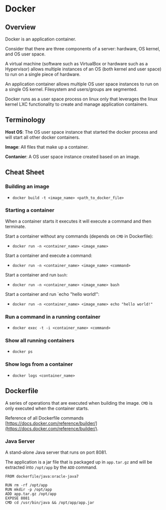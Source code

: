 # Docker

## Overview

Docker is an application container.

Consider that there are three components of a server: hardware, OS kernel, and OS user space.

A virtual machine (software such as VirtualBox or hardware such as a Hypervisor) allows multiple instances of an OS (both kernel and user space) to run on a single piece of hardware.

An application container allows multiple OS user space instances to run on a single OS kernel. Filesystem and users/groups are segmented.

Docker runs as a user space process on linux only that leverages the linux kernel LXC functionality to create and manage application containers.

## Terminology

**Host OS**: The OS user space instance that started the docker process and will start all other docker containers.

**Image**: All files that make up a container.

**Contanier**: A OS user space instance created based on an image.

## Cheat Sheet

### Building an image

- `docker build -t <image_name> <path_to_docker_file>`

### Starting a container

When a container starts it executes it will execute a command and then terminate.

Start a container without any commands (depends on `CMD` in Dockerfile):
- `docker run -n <container_name> <image_name>`

Start a container and execute a command:
- `docker run -n <container_name> <image_name> <command>`

Start a container and run `bash`:
- `docker run -n <container_name> <image_name> bash`

Start a container and run `echo "hello world!":
- `docker run -n <container_name> <image_name> echo "hello world!"`

### Run a command in a running container

- `docker exec -t -i <container_name> <command>`

### Show all running containers

- `docker ps`

### Show logs from a container

- `docker logs <container_name>`

## Dockerfile

A series of operations that are executed when building the image. `CMD` is only executed when the container starts.

Reference of all Dockerfile commands [https://docs.docker.com/reference/builder/](https://docs.docker.com/reference/builder/).

### Java Server

A stand-alone Java server that runs on port 8081.

The application is a jar file that is packaged up in `app.tar.gz` and will be extracted into `/opt/app` by the `ADD` command.  

```
FROM dockerfile/java:oracle-java7

RUN rm -rf /opt/app
RUN mkdir -p /opt/app
ADD app.tar.gz /opt/app
EXPOSE 8081
CMD cd /usr/bin/java && /opt/app/app.jar
```
